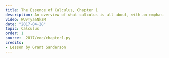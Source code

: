 ```yaml
---
title: The Essence of Calculus, Chapter 1
description: An overview of what calculus is all about, with an emphasis on making it seem like something students could discover for themselves.  The central example is that of rediscovering the formula for a circle's area, and how this is an isolated instance of the fundamental theorem of calculus
video: WUvTyaaNkzM
date: "2017-04-28"
topic: Calculus
order: 1
source: _2017/eoc/chapter1.py
credits:
- Lesson by Grant Sanderson
---
```

